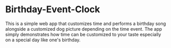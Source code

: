 # Birthday-Event-Clock
This is a simple web app that customizes time and performs a birthday song alongside a customized dog picture depending on the time event. The app simply demonstrates how time can be customized to your taste especially on a special day like one's birthday.
